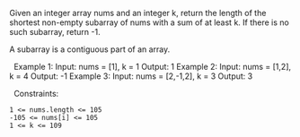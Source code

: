 Given an integer array nums and an integer k, return the length of the shortest non-empty subarray of nums with a sum of at least k. If there is no such subarray, return -1.

A subarray is a contiguous part of an array.

 
Example 1:
Input: nums = [1], k = 1
Output: 1
Example 2:
Input: nums = [1,2], k = 4
Output: -1
Example 3:
Input: nums = [2,-1,2], k = 3
Output: 3

 
Constraints:


	1 <= nums.length <= 105
	-105 <= nums[i] <= 105
	1 <= k <= 109

